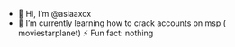 - 👋 Hi, I’m @asiaaxox
- 🌱 I’m currently learning how to crack accounts on msp ( moviestarplanet)
 ⚡ Fun fact: nothing

<!---
asiaaxox/asiaaxox is a ✨ special ✨ repository because its `README.md` (this file) appears on your GitHub profile.
You can click the Preview link to take a look at your changes.
--->
